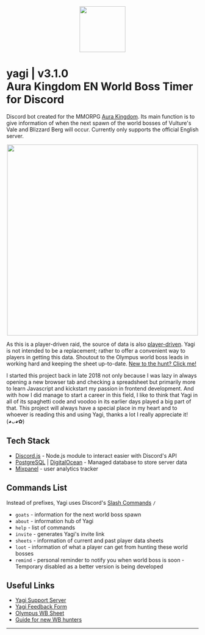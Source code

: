 <div align="center">
  <img src="https://cdn.discordapp.com/attachments/491143568359030794/500863196471754762/goat-timer_logo_dark2.png" width=120px/>
</div>

# yagi | v3.1.0 <br>Aura Kingdom EN World Boss Timer for Discord

Discord bot created for the MMORPG [Aura Kingdom](https://aurakingdom.aeriagames.com/). Its main
function is to give information of when the next spawn of the world bosses of Vulture's Vale and
Blizzard Berg will occur. Currently only supports the official English server.

<div align="center">
  <img src="https://user-images.githubusercontent.com/42207245/127074071-3b2cd5bc-29e5-4107-b7b4-8cebdfb9d00b.png" width=500px  />
</div>
  
As this is a player-driven raid, the source of data is also [player-driven](https://docs.google.com/spreadsheets/d/tUL0-Nn3Jx7e6uX3k4_yifQ/htmlview?pru=AAABetvDVTc*CUO1z4a8sJgbuqturEfCGQ#). Yagi is not intended to be a replacement; rather to offer a convenient way to players in getting this data. Shoutout to the Olympus world boss leads in working hard and keeping the sheet up-to-date. [New to the hunt? Click me!](https://aurakingdom.aeriagames.com/forum/index.php?thread/2817-info-the-olympus-world-boss-team/)

I started this project back in late 2018 not only because I was lazy in always opening a new browser
tab and checking a spreadsheet but primarily more to learn Javascript and kickstart my passion in
frontend development. And with how I did manage to start a career in this field, I like to think
that Yagi in all of its spaghetti code and voodoo in its earlier days played a big part of that.
This project will always have a special place in my heart and to whoever is reading this and using
Yagi, thanks a lot I really appreciate it! (◕ᴗ◕✿)

## Tech Stack

- [Discord.js](https://discord.js.org/#/) - Node.js module to interact easier with Discord's API
- [PostgreSQL](https://www.postgresql.org/) | [DigitalOcean](https://www.digitalocean.com/products/managed-databases)  - Managed database to store server data
- [Mixpanel](https://mixpanel.com/) - user analytics tracker

## Commands List
Instead of prefixes, Yagi uses Discord's [Slash Commands](https://support.discord.com/hc/en-us/articles/1500000368501-Slash-Commands-FAQ) `/`

- `goats` - information for the next world boss spawn
- `about` - information hub of Yagi
- `help` - list of commands
- `invite` - generates Yagi's invite link
- `sheets` - information of current and past player data sheets
- `loot` - information of what a player can get from hunting these world bosses
- `remind` - personal reminder to notify you when world boss is soon - Temporary disabled as a better version is being developed

## Useful Links

- [Yagi Support Server](https://discord.gg/7nAYYDm)
- [Yagi Feedback Form](https://cyhmwysg8uq.typeform.com/to/szg4bUPU)
- [Olympus WB Sheet](https://docs.google.com/spreadsheets/d/tUL0-Nn3Jx7e6uX3k4_yifQ/htmlview?pru=AAABetvDVTc*CUO1z4a8sJgbuqturEfCGQ#)
- [Guide for new WB hunters](https://aurakingdom.aeriagames.com/forum/index.php?thread/2817-info-the-olympus-world-boss-team/)

---
